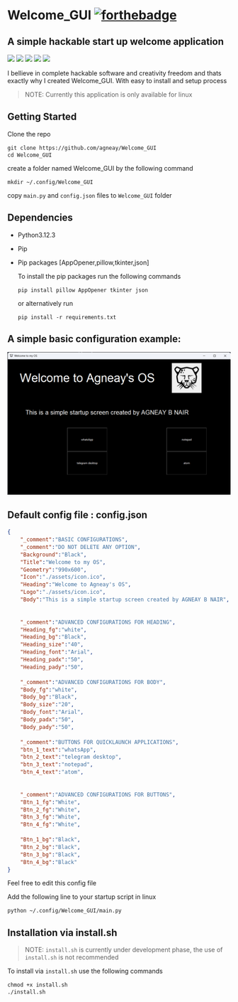 # Welcome_GUI [![forthebadge](https://forthebadge.com/images/badges/built-with-love.svg)](https://forthebadge.com)
## A simple hackable start up welcome application


![](https://img.shields.io/badge/maintained-yes-green?style=for-the-badge)
![](https://img.shields.io/github/forks/agneay/Welcome_GUI?style=for-the-badge)
![](https://img.shields.io/github/issues/agneay/Welcome_GUI?style=for-the-badge)
![](https://img.shields.io/github/stars/agneay/Welcome_GUI?style=for-the-badge)
![](https://img.shields.io/github/license/agneay/Welcome_GUI?style=for-the-badge)

I bellieve in complete hackable software and creativity freedom and thats exactly why I created Welcome_GUI. With easy to install and setup process

> NOTE: Currently this application is only available for linux

## Getting Started
Clone the repo
```
git clone https://github.com/agneay/Welcome_GUI
cd Welcome_GUI
```

create a folder named Welcome_GUI by the following command
```
mkdir ~/.config/Welcome_GUI
```

copy `main.py` and `config.json` files to `Welcome_GUI` folder

## Dependencies
- Python3.12.3
- Pip
- Pip packages [AppOpener,pillow,tkinter,json]

  To install the pip packages run the following commands
  ```
  pip install pillow AppOpener tkinter json
  ```
  or alternatively run
  ```
  pip install -r requirements.txt
  ```

## A simple basic configuration example:
![](https://github.com/agneay/Welcome_GUI/blob/main/assets/example.png)

## Default config file : config.json
```json
{
    "_comment":"BASIC CONFIGURATIONS",
    "_comment":"DO NOT DELETE ANY OPTION",
    "Background":"Black",
    "Title":"Welcome to my OS",
    "Geometry":"990x600",
    "Icon":"./assets/icon.ico",
    "Heading":"Welcome to Agneay's OS",
    "Logo":"./assets/icon.ico",
    "Body":"This is a simple startup screen created by AGNEAY B NAIR",


    "_comment":"ADVANCED CONFIGURATIONS FOR HEADING",
    "Heading_fg":"white",
    "Heading_bg":"Black",
    "Heading_size":"40",
    "Heading_font":"Arial",
    "Heading_padx":"50",
    "Heading_pady":"50",

    "_comment":"ADVANCED CONFIGURATIONS FOR BODY",
    "Body_fg":"white",
    "Body_bg":"Black",
    "Body_size":"20",
    "Body_font":"Arial",
    "Body_padx":"50",
    "Body_pady":"50",

    "_comment":"BUTTONS FOR QUICKLAUNCH APPLICATIONS",
    "btn_1_text":"whatsApp",
    "btn_2_text":"telegram desktop",
    "btn_3_text":"notepad",
    "btn_4_text":"atom",


    "_comment":"ADVANCED CONFIGURATIONS FOR BUTTONS",
    "Btn_1_fg":"White",
    "Btn_2_fg":"White",
    "Btn_3_fg":"White",
    "Btn_4_fg":"White",
    
    "Btn_1_bg":"Black",
    "Btn_2_bg":"Black",
    "Btn_3_bg":"Black",
    "Btn_4_bg":"Black"
}
```

Feel free to edit this config file


Add the following line to your startup script in linux
```
python ~/.config/Welcome_GUI/main.py
```


## Installation via install.sh
>NOTE: `install.sh` is currently under development phase, the use of  `install.sh` is not recommended

To install via `install.sh` use the following commands
```
chmod +x install.sh
./install.sh
```
 

